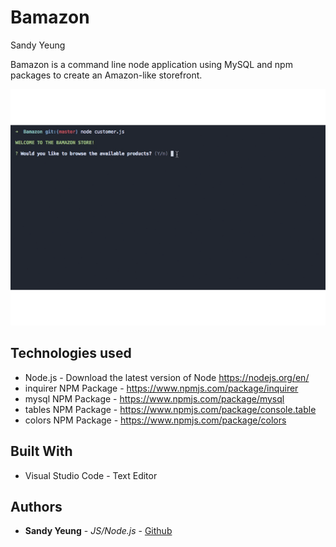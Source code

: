 # Bamazon

Sandy Yeung

Bamazon is a command line node application using MySQL and npm packages to create an Amazon-like storefront.

![](image/BamazonGif.gif)

## Technologies used
- Node.js - Download the latest version of Node https://nodejs.org/en/
- inquirer NPM Package - https://www.npmjs.com/package/inquirer
- mysql NPM Package - https://www.npmjs.com/package/mysql
- tables NPM Package - https://www.npmjs.com/package/console.table
- colors NPM Package - https://www.npmjs.com/package/colors

## Built With

* Visual Studio Code - Text Editor

## Authors

* **Sandy Yeung** - *JS/Node.js* - [Github](https://github.com/Sandynism)